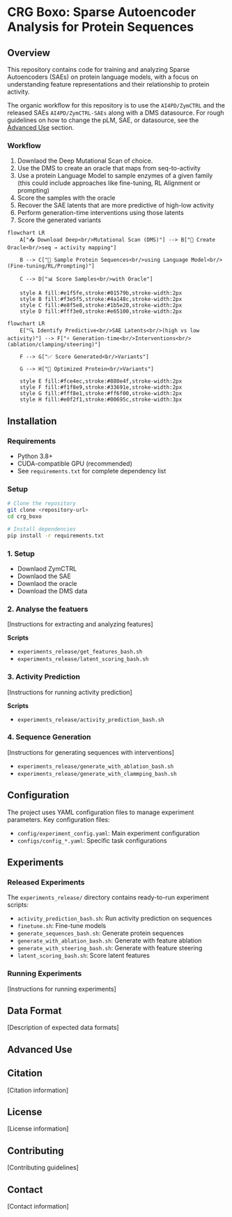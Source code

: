 # CRG Boxo: Sparse Autoencoder Analysis for Protein Sequences

## Overview

This repository contains code for training and analyzing Sparse Autoencoders (SAEs) on protein language models, with a focus on understanding feature representations and their relationship to protein activity.

The organic workflow for this repository is to use the `AI4PD/ZymCTRL` and the released SAEs `AI4PD/ZymCTRL-SAEs` along with a DMS datasource. For rough guidelines on how to change the pLM, SAE, or datasource, see the [Advanced Use](#advanced-use) section.


### Workflow

1) Downlaod the Deep Mutational Scan of choice.
2) Use the DMS to create an oracle that maps from seq-to-activity
3) Use a protein Language Model to sample enzymes of a given family (this could include approaches like fine-tuning, RL Alignment or prompting)
4) Score the samples with the oracle
5) Recover the SAE latents that are more predictive of high-low activity
6) Perform generation-time interventions using those latents
7) Score the generated variants

```{mermaid}
flowchart LR
    A["📥 Download Deep<br/>Mutational Scan (DMS)"] --> B["🎯 Create Oracle<br/>seq → activity mapping"]
    
    B --> C["🧬 Sample Protein Sequences<br/>using Language Model<br/>(Fine-tuning/RL/Prompting)"]
    
    C --> D["📊 Score Samples<br/>with Oracle"]
    
    style A fill:#e1f5fe,stroke:#01579b,stroke-width:2px
    style B fill:#f3e5f5,stroke:#4a148c,stroke-width:2px
    style C fill:#e8f5e8,stroke:#1b5e20,stroke-width:2px
    style D fill:#fff3e0,stroke:#e65100,stroke-width:2px
```

```{mermaid}
flowchart LR
    E["🔍 Identify Predictive<br/>SAE Latents<br/>(high vs low activity)"] --> F["⚡ Generation-time<br/>Interventions<br/>(ablation/clamping/steering)"]
    
    F --> G["✅ Score Generated<br/>Variants"]
    
    G --> H["🎉 Optimized Protein<br/>Variants"]
    
    style E fill:#fce4ec,stroke:#880e4f,stroke-width:2px
    style F fill:#f1f8e9,stroke:#33691e,stroke-width:2px
    style G fill:#fff8e1,stroke:#ff6f00,stroke-width:2px
    style H fill:#e0f2f1,stroke:#00695c,stroke-width:3px
```





## Installation

### Requirements

- Python 3.8+
- CUDA-compatible GPU (recommended)
- See `requirements.txt` for complete dependency list

### Setup

```bash
# Clone the repository
git clone <repository-url>
cd crg_boxo

# Install dependencies
pip install -r requirements.txt
```


### 1. Setup

- Downlaod ZymCTRL
- Downlaod the SAE
- Downlaod the oracle
- Download the DMS data



### 2. Analyse the featuers

[Instructions for extracting and analyzing features]


**Scripts**

- `experiments_release/get_features_bash.sh`
- `experiments_release/latent_scoring_bash.sh`


### 3. Activity Prediction

[Instructions for running activity prediction]

**Scripts**

- `experiments_release/activity_prediction_bash.sh`

### 4. Sequence Generation

[Instructions for generating sequences with interventions]

- `experiments_release/generate_with_ablation_bash.sh`
- `experiments_release/generate_with_clammping_bash.sh`

## Configuration

The project uses YAML configuration files to manage experiment parameters. Key configuration files:

- `config/experiment_config.yaml`: Main experiment configuration
- `configs/config_*.yaml`: Specific task configurations

## Experiments

### Released Experiments

The `experiments_release/` directory contains ready-to-run experiment scripts:

- `activity_prediction_bash.sh`: Run activity prediction on sequences
- `finetune.sh`: Fine-tune models
- `generate_sequences_bash.sh`: Generate protein sequences
- `generate_with_ablation_bash.sh`: Generate with feature ablation
- `generate_with_steering_bash.sh`: Generate with feature steering
- `latent_scoring_bash.sh`: Score latent features

### Running Experiments

[Instructions for running experiments]


## Data Format

[Description of expected data formats]


## Advanced Use

## Citation

[Citation information]

## License

[License information]

## Contributing

[Contributing guidelines]

## Contact

[Contact information]
